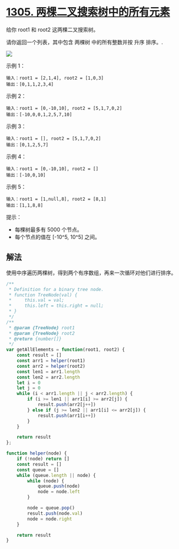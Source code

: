 # [1305. 两棵二叉搜索树中的所有元素](https://leetcode-cn.com/problems/all-elements-in-two-binary-search-trees/)
给你 root1 和 root2 这两棵二叉搜索树。

请你返回一个列表，其中包含 两棵树 中的所有整数并按 升序 排序。.

![](https://assets.leetcode-cn.com/aliyun-lc-upload/uploads/2019/12/29/q2-e1.png)

示例 1：

```
输入：root1 = [2,1,4], root2 = [1,0,3]
输出：[0,1,1,2,3,4]
```
示例 2：
```
输入：root1 = [0,-10,10], root2 = [5,1,7,0,2]
输出：[-10,0,0,1,2,5,7,10]
```
示例 3：
```
输入：root1 = [], root2 = [5,1,7,0,2]
输出：[0,1,2,5,7]
```
示例 4：
```
输入：root1 = [0,-10,10], root2 = []
输出：[-10,0,10]
```
示例 5：


```
输入：root1 = [1,null,8], root2 = [8,1]
输出：[1,1,8,8]
```
 

提示：

* 每棵树最多有 5000 个节点。
* 每个节点的值在 [-10^5, 10^5] 之间。

## 解法
使用中序遍历两棵树，得到两个有序数组，再来一次循环对他们进行排序。
```js
/**
 * Definition for a binary tree node.
 * function TreeNode(val) {
 *     this.val = val;
 *     this.left = this.right = null;
 * }
 */
/**
 * @param {TreeNode} root1
 * @param {TreeNode} root2
 * @return {number[]}
 */
var getAllElements = function(root1, root2) {
    const result = []
    const arr1 = helper(root1)
    const arr2 = helper(root2)
    const len1 = arr1.length
    const len2 = arr2.length
    let i = 0
    let j = 0
    while (i < arr1.length || j < arr2.length) {
        if (i >= len1 || arr1[i] >= arr2[j]) {
            result.push(arr2[j++])
        } else if (j >= len2 || arr1[i] <= arr2[j]) {
            result.push(arr1[i++])
        }
    }

    return result
};

function helper(node) {
    if (!node) return []
    const result = []
    const queue = []
    while (queue.length || node) {
        while (node) {
            queue.push(node)
            node = node.left
        }

        node = queue.pop()
        result.push(node.val)
        node = node.right
    }

    return result
}
```
